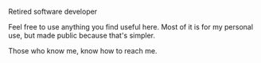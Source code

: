 Retired software developer 

Feel free to use anything you find useful here. Most of it is for my personal use, but made public because that's simpler.

Those who know me, know how to reach me.

<!---
julianpratt/julianpratt is a ✨ special ✨ repository because its `README.md` (this file) appears on your GitHub profile.
You can click the Preview link to take a look at your changes.
--->
